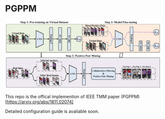 # PGPPM

![img](figures/process.jpg)

This repo is the offical implemention of IEEE TMM paper (PGPPM)[https://arxiv.org/abs/1811.02074]

Detailed configuration guide is avaliable soon.

